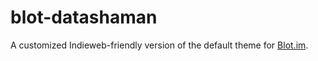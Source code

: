 # blot-datashaman

A customized Indieweb-friendly version of the default theme for [Blot.im](https://blot.im).
